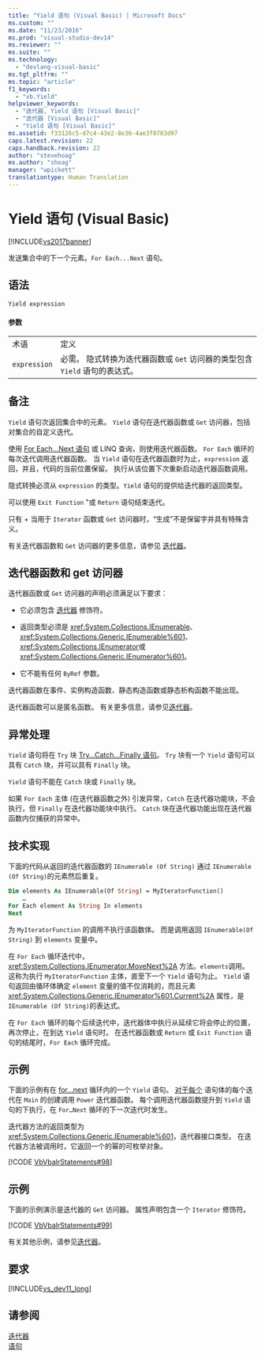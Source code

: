 ```yaml
---
title: "Yield 语句 (Visual Basic) | Microsoft Docs"
ms.custom: ""
ms.date: "11/23/2016"
ms.prod: "visual-studio-dev14"
ms.reviewer: ""
ms.suite: ""
ms.technology: 
  - "devlang-visual-basic"
ms.tgt_pltfrm: ""
ms.topic: "article"
f1_keywords: 
  - "vb.Yield"
helpviewer_keywords: 
  - "迭代器, Yield 语句 [Visual Basic]"
  - "迭代器 [Visual Basic]"
  - "Yield 语句 [Visual Basic]"
ms.assetid: f33126c5-d7c4-43e2-8e36-4ae3f0703d97
caps.latest.revision: 22
caps.handback.revision: 22
author: "stevehoag"
ms.author: "shoag"
manager: "wpickett"
translationtype: Human Translation
---
```

# Yield 语句 (Visual Basic)
[!INCLUDE[vs2017banner](../../../csharp/includes/vs2017banner.md)]

发送集合中的下一个元素。`For Each...Next` 语句。  
  
## 语法  
  
```  
Yield expression  
```  
  
#### 参数  
  
|||  
|-|-|  
|术语|定义|  
|`expression`|必需。  隐式转换为迭代器函数或 `Get` 访问器的类型包含 `Yield` 语句的表达式。|  
  
## 备注  
 `Yield` 语句次返回集合中的元素。  `Yield` 语句在迭代器函数或 `Get` 访问器，包括对集合的自定义迭代。  
  
 使用 [For Each...Next 语句](../../../visual-basic/language-reference/statements/for-each-next-statement.md) 或 LINQ 查询，则使用迭代器函数。  `For Each` 循环的每次迭代调用迭代器函数。  当 `Yield` 语句在迭代器函数时为止，`expression` 返回，并且，代码的当前位置保留。  执行从该位置下次重新启动迭代器函数调用。  
  
 隐式转换必须从 `expression` 的类型。`Yield` 语句的提供给迭代器的返回类型。  
  
 可以使用 `Exit Function` "或 `Return` 语句结束迭代。  
  
 只有 \+ 当用于 `Iterator` 函数或 `Get` 访问器时，“生成”不是保留字并具有特殊含义。  
  
 有关迭代器函数和 `Get` 访问器的更多信息，请参见 [迭代器](../Topic/Iterators%20\(C%23%20and%20Visual%20Basic\).md)。  
  
## 迭代器函数和 get 访问器  
 迭代器函数或 `Get` 访问器的声明必须满足以下要求：  
  
-   它必须包含 [迭代器](../../../visual-basic/language-reference/modifiers/iterator.md) 修饰符。  
  
-   返回类型必须是 <xref:System.Collections.IEnumerable>、<xref:System.Collections.Generic.IEnumerable%601>、<xref:System.Collections.IEnumerator>或 <xref:System.Collections.Generic.IEnumerator%601>。  
  
-   它不能有任何 `ByRef` 参数。  
  
 迭代器函数在事件、实例构造函数、静态构造函数或静态析构函数不能出现。  
  
 迭代器函数可以是匿名函数。  有关更多信息，请参见[迭代器](../Topic/Iterators%20\(C%23%20and%20Visual%20Basic\).md)。  
  
## 异常处理  
 `Yield` 语句将在 `Try` 块 [Try...Catch...Finally 语句](../../../visual-basic/language-reference/statements/try-catch-finally-statement.md)。  `Try` 块有一个 `Yield` 语句可以具有 `Catch` 块，并可以具有 `Finally` 块。  
  
 `Yield` 语句不能在 `Catch` 块或 `Finally` 块。  
  
 如果 `For Each` 主体 \(在迭代器函数之外\) 引发异常，`Catch` 在迭代器功能块，不会执行，但 `Finally` 在迭代器功能块中执行。  `Catch` 块在迭代器功能出现在迭代器函数内仅捕获的异常中。  
  
## 技术实现  
 下面的代码从返回的迭代器函数的 `IEnumerable (Of String)` 通过 `IEnumerable (Of String)`的元素然后重复。  
  
```vb  
Dim elements As IEnumerable(Of String) = MyIteratorFunction()  
    …  
For Each element As String In elements  
Next  
```  
  
 为 `MyIteratorFunction` 的调用不执行该函数体。  而是调用返回 `IEnumerable(Of String)` 到 `elements` 变量中。  
  
 在 `For Each` 循环迭代中，<xref:System.Collections.IEnumerator.MoveNext%2A> 方法。`elements`调用。  这称为执行 `MyIteratorFunction` 主体，直至下一个 `Yield` 语句为止。  `Yield` 语句返回由循环体确定 `element` 变量的值不仅消耗的，而且元素 <xref:System.Collections.Generic.IEnumerator%601.Current%2A> 属性，是 `IEnumerable (Of String)`的表达式。  
  
 在 `For Each` 循环的每个后续迭代中，迭代器体中执行从延续它将会停止的位置，再次停止，在到达 `Yield` 语句时。  在迭代器函数或 `Return` 或 `Exit Function` 语句的结尾时，`For Each` 循环完成。  
  
## 示例  
 下面的示例有在 [for…next](../../../visual-basic/language-reference/statements/for-next-statement.md) 循环内的一个 `Yield` 语句。  [对于每个](../../../visual-basic/language-reference/statements/for-each-next-statement.md) 语句体的每个迭代在 `Main` 的创建调用 `Power` 迭代器函数。  每个调用迭代器函数提升到 `Yield` 语句的下执行，在 `For…Next` 循环的下一次迭代时发生。  
  
 迭代器方法的返回类型为 <xref:System.Collections.Generic.IEnumerable%601>，迭代器接口类型。  在迭代器方法被调用时，它返回一个的幂的可枚举对象。  
  
 [!CODE [VbVbalrStatements#98](../CodeSnippet/VS_Snippets_VBCSharp/VbVbalrStatements#98)]  
  
## 示例  
 下面的示例演示是迭代器的 `Get` 访问器。  属性声明包含一个 `Iterator` 修饰符。  
  
 [!CODE [VbVbalrStatements#99](../CodeSnippet/VS_Snippets_VBCSharp/VbVbalrStatements#99)]  
  
 有关其他示例，请参见[迭代器](../Topic/Iterators%20\(C%23%20and%20Visual%20Basic\).md)。  
  
## 要求  
 [!INCLUDE[vs_dev11_long](../../../csharp/includes/vs_dev11_long_md.md)]  
  
## 请参阅  
 [迭代器](../Topic/Iterators%20\(C%23%20and%20Visual%20Basic\).md)   
 [语句](../../../visual-basic/language-reference/statements/index.md)